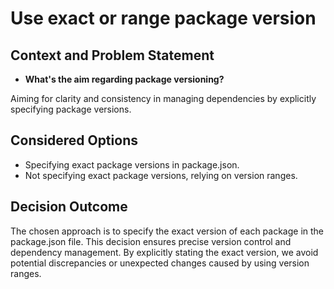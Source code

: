 # Use exact or range package version

## Context and Problem Statement

- **What's the aim regarding package versioning?**

Aiming for clarity and consistency in managing dependencies by explicitly
specifying package versions.

## Considered Options

- Specifying exact package versions in package.json.
- Not specifying exact package versions, relying on version ranges.

## Decision Outcome

The chosen approach is to specify the exact version of each package in the
package.json file. This decision ensures precise version control and dependency
management. By explicitly stating the exact version, we avoid potential
discrepancies or unexpected changes caused by using version ranges.
